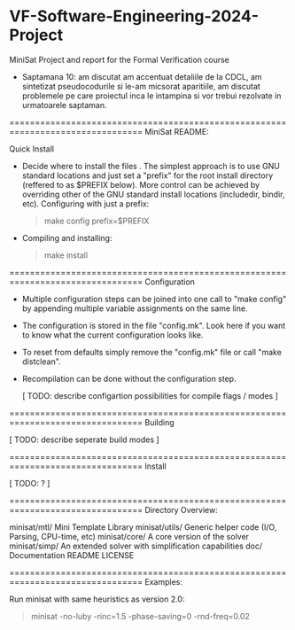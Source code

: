 # VF-Software-Engineering-2024-Project
MiniSat Project and report for the Formal Verification course

- Saptamana 10: am discutat am accentuat detaliile de la CDCL, am sintetizat pseudocodurile si le-am micsorat aparitiile, am discutat problemele pe care proiectul inca le intampina si vor trebui rezolvate in urmatoarele saptaman.

================================================================================
MiniSat README: 

Quick Install

- Decide where to install the files . The simplest approach is to use
  GNU standard locations and just set a "prefix" for the root install
  directory (reffered to as $PREFIX below). More control can be
  achieved by overriding other of the GNU standard install locations
  (includedir, bindir, etc). Configuring with just a prefix:

  > make config prefix=$PREFIX

- Compiling and installing:

  > make install

================================================================================
Configuration

- Multiple configuration steps can be joined into one call to "make
  config" by appending multiple variable assignments on the same line.

- The configuration is stored in the file "config.mk". Look here if
  you want to know what the current configuration looks like.

- To reset from defaults simply remove the "config.mk" file or call
  "make distclean".

- Recompilation can be done without the configuration step.

  [ TODO: describe configartion possibilities for compile flags / modes ]

================================================================================
Building

  [ TODO: describe seperate build modes ]

================================================================================
Install

  [ TODO: ? ]

================================================================================
Directory Overview:

minisat/mtl/            Mini Template Library
minisat/utils/          Generic helper code (I/O, Parsing, CPU-time, etc)
minisat/core/           A core version of the solver
minisat/simp/           An extended solver with simplification capabilities
doc/                    Documentation
README
LICENSE

================================================================================
Examples:

Run minisat with same heuristics as version 2.0:

> minisat <cnf-file> -no-luby -rinc=1.5 -phase-saving=0 -rnd-freq=0.02
